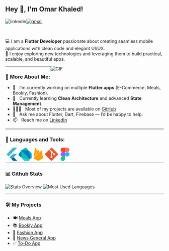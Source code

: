 ## Hey 👋, I'm Omar Khaled!  
<a href='https://www.linkedin.com/in/omar-khaled-10245u/'><img align='left' alt="linkedin" src="https://raw.githubusercontent.com/rahul-jha98/rahul-jha98/561d474902b59c7429ec22bb73e225696c27b202/assets/linkedin.svg" height='18px'/></a>
<a href='mailto:ok4966541@gmail.com'><img alt="gmail" src="https://raw.githubusercontent.com/rahul-jha98/rahul-jha98/main/assets/gmail.svg" height='18px'/></a>  

<br/>

💻 I am a **Flutter Developer** passionate about creating seamless mobile applications with clean code and elegant UI/UX.  
🚀 I enjoy exploring new technologies and leveraging them to build practical, scalable, and beautiful apps.  

<img align="right" alt="GIF" src="https://raw.githubusercontent.com/rahul-jha98/rahul-jha98/main/techstack.gif" width="360px"/>

---

### 🧐 More About Me:
- 🔭 &nbsp; I’m currently working on multiple **Flutter apps** (E-Commerce, Meals, Bookly, Fashion).  
- 🌱 &nbsp; Currently learning **Clean Architecture** and advanced **State Management**.  
- 👨🏻‍💻 &nbsp; Most of my projects are available on [GitHub](https://github.com/OmarKhaled00e?tab=repositories)  
- 💬 &nbsp; Ask me about Flutter, Dart, Firebase — I’d be happy to help.  
- 📫 &nbsp; Reach me on [LinkedIn](https://www.linkedin.com/in/omar-khaled-10245u/)  

---

### 🔨 Languages and Tools:
<a href="https://flutter.dev/" target="_blank"> <img align="left" alt="Flutter" height ="42px" src="https://raw.githubusercontent.com/devicons/devicon/master/icons/flutter/flutter-original.svg"/> </a>
<a href="https://dart.dev/" target="_blank"><img align="left" alt="Dart" height ="42px" src="https://raw.githubusercontent.com/devicons/devicon/master/icons/dart/dart-original.svg"></a>
<a href="https://firebase.google.com/" target="_blank"> <img align="left" alt="Firebase" height ="42px" src="https://raw.githubusercontent.com/devicons/devicon/master/icons/firebase/firebase-plain.svg"/> </a>
<a href="https://git-scm.com/" target="_blank"><img align="left" alt="Git" height ="42px" src="https://raw.githubusercontent.com/devicons/devicon/master/icons/git/git-original.svg"></a>
<a href="https://www.figma.com/" target="_blank"><img align="left" alt="Figma" height ="42px" src="https://raw.githubusercontent.com/devicons/devicon/master/icons/figma/figma-original.svg"></a>

<br/>
<br/>

---

### 📊 Github Stats
![Stats Overview](https://raw.githubusercontent.com/OmarKhaled00e/github-stats-transparent/output/generated/overview.svg)
![Most Used Languages](https://raw.githubusercontent.com/OmarKhaled00e/github-stats-transparent/output/generated/languages.svg)

---

### 🛠️ My Projects
- 🍽️ [Meals App](https://github.com/OmarKhaled00e/meals_app)  
- 📚 [Bookly App](https://github.com/OmarKhaled00e/Bookly_App)  
- 👗 [Fashion App](https://github.com/OmarKhaled00e/Fashion_App)  
- 📰 [News General App](https://github.com/OmarKhaled00e/news_ganeral)  
- ✅ [To-Do App](https://github.com/OmarKhaled00e/to_do_app)  

